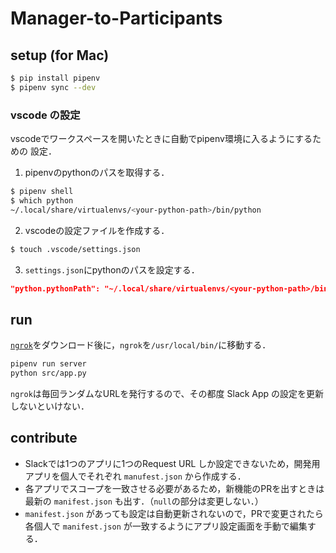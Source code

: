 # Manager-to-Participants

## setup (for Mac)
```zsh
$ pip install pipenv
$ pipenv sync --dev
```
### vscode の設定
vscodeでワークスペースを開いたときに自動でpipenv環境に入るようにするための
設定．
1. pipenvのpythonのパスを取得する．
```zsh
$ pipenv shell
$ which python
~/.local/share/virtualenvs/<your-python-path>/bin/python
```
2. vscodeの設定ファイルを作成する．
```zsh
$ touch .vscode/settings.json
```
3. `settings.json`にpythonのパスを設定する．
```json
"python.pythonPath": "~/.local/share/virtualenvs/<your-python-path>/bin/python",
```

## run
[`ngrok`](https://ngrok.com/download)をダウンロード後に，`ngrok`を`/usr/local/bin/`に移動する．

```zsh
pipenv run server
python src/app.py
```
`ngrok`は毎回ランダムなURLを発行するので、その都度 Slack App の設定を更新しないといけない．

## contribute
- Slackでは1つのアプリに1つのRequest URL しか設定できないため，開発用アプリを個人でそれぞれ `manufest.json` から作成する．
- 各アプリでスコープを一致させる必要があるため，新機能のPRを出すときは最新の `manifest.json` も出す．（`null`の部分は変更しない．）
- `manifest.json` があっても設定は自動更新されないので，PRで変更されたら各個人で `manifest.json` が一致するようにアプリ設定画面を手動で編集する．
